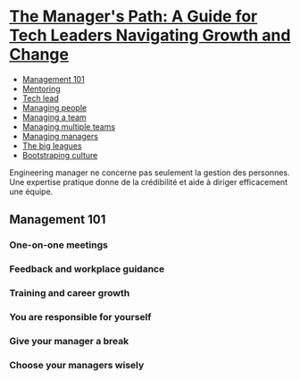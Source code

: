 # [The Manager's Path: A Guide for Tech Leaders Navigating Growth and Change](https://www.goodreads.com/book/show/33369254-the-manager-s-path)

- [Management 101](#management-101)
- [Mentoring](#mentoring)
- [Tech lead](#tech-lead)
- [Managing people](#managing-people)
- [Managing a team](#managing-a-team)
- [Managing multiple teams](#managing-multiple-teams)
- [Managing managers](#managing-managers)
- [The big leagues](#the-big-leagues)
- [Bootstraping culture](#bootstraping-culture)

Engineering manager ne concerne pas seulement la gestion des personnes. 
Une expertise pratique donne de la crédibilité et aide à diriger efficacement une équipe.

## Management 101


### One-on-one meetings

### Feedback and workplace guidance

### Training and career growth

### You are responsible for yourself

### Give your manager a break

### Choose your managers wisely

